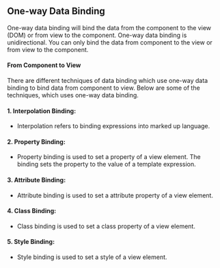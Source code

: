 ## One-way Data Binding
One-way data binding will bind the data from the component to the view (DOM) or from view to the component. One-way data binding is unidirectional. You can only bind the data from component to the view or from view to the component.

#### From Component to View
There are different techniques of data binding which use one-way data binding to bind data from component to view. Below are some of the techniques, which uses one-way data binding.

#### 1. Interpolation Binding: 
* Interpolation refers to binding expressions into marked up language.
#### 2. Property Binding: 
* Property binding is used to set a property of a view element. The binding sets the property to the value of a template expression.
#### 3. Attribute Binding: 
* Attribute binding is used to set a attribute property of a view element.
#### 4. Class Binding: 
* Class binding is used to set a class property of a view element.
#### 5. Style Binding: 
* Style binding is used to set a style of a view element.
